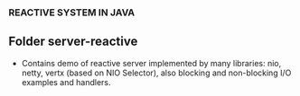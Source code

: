 ### REACTIVE SYSTEM IN JAVA

## Folder server-reactive
- Contains demo of reactive server implemented by many libraries: nio, netty, vertx (based on NIO Selector), also blocking and non-blocking I/O examples and handlers.